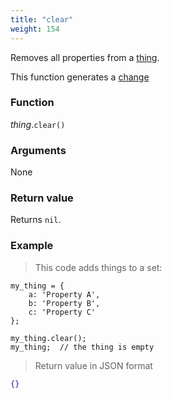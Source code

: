 ```yaml
---
title: "clear"
weight: 154
---
```


Removes all properties from a [thing](..).

This function generates a [change](../../../overview/changes)

### Function

*thing*.`clear()`

### Arguments

None

### Return value

Returns `nil`.

### Example

> This code adds things to a set:

```thingsdb,json_response
my_thing = {
    a: 'Property A',
    b: 'Property B',
    c: 'Property C'
};

my_thing.clear();
my_thing;  // the thing is empty
```

> Return value in JSON format

```json
{}
```
